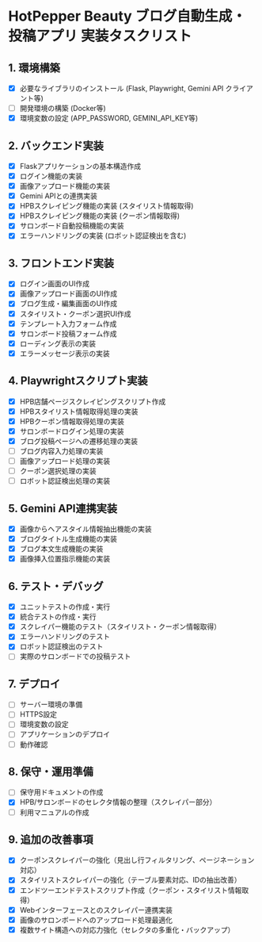 # HotPepper Beauty ブログ自動生成・投稿アプリ 実装タスクリスト

## 1. 環境構築
- [x] 必要なライブラリのインストール (Flask, Playwright, Gemini API クライアント等)
- [ ] 開発環境の構築 (Docker等)
- [x] 環境変数の設定 (APP_PASSWORD, GEMINI_API_KEY等)

## 2. バックエンド実装
- [x] Flaskアプリケーションの基本構造作成
- [x] ログイン機能の実装
- [x] 画像アップロード機能の実装
- [x] Gemini APIとの連携実装
- [x] HPBスクレイピング機能の実装 (スタイリスト情報取得)
- [x] HPBスクレイピング機能の実装 (クーポン情報取得)
- [x] サロンボード自動投稿機能の実装
- [x] エラーハンドリングの実装 (ロボット認証検出を含む)

## 3. フロントエンド実装
- [x] ログイン画面のUI作成
- [x] 画像アップロード画面のUI作成
- [x] ブログ生成・編集画面のUI作成
- [x] スタイリスト・クーポン選択UI作成
- [x] テンプレート入力フォーム作成
- [x] サロンボード投稿フォーム作成
- [x] ローディング表示の実装
- [x] エラーメッセージ表示の実装

## 4. Playwrightスクリプト実装
- [x] HPB店舗ページスクレイピングスクリプト作成
- [x] HPBスタイリスト情報取得処理の実装
- [x] HPBクーポン情報取得処理の実装
- [x] サロンボードログイン処理の実装
- [x] ブログ投稿ページへの遷移処理の実装
- [ ] ブログ内容入力処理の実装
- [ ] 画像アップロード処理の実装
- [ ] クーポン選択処理の実装
- [ ] ロボット認証検出処理の実装

## 5. Gemini API連携実装
- [x] 画像からヘアスタイル情報抽出機能の実装
- [x] ブログタイトル生成機能の実装
- [x] ブログ本文生成機能の実装
- [x] 画像挿入位置指示機能の実装

## 6. テスト・デバッグ
- [x] ユニットテストの作成・実行
- [x] 統合テストの作成・実行
- [x] スクレイパー機能のテスト（スタイリスト・クーポン情報取得）
- [x] エラーハンドリングのテスト
- [x] ロボット認証検出のテスト
- [ ] 実際のサロンボードでの投稿テスト

## 7. デプロイ
- [ ] サーバー環境の準備
- [ ] HTTPS設定
- [ ] 環境変数の設定
- [ ] アプリケーションのデプロイ
- [ ] 動作確認

## 8. 保守・運用準備
- [ ] 保守用ドキュメントの作成
- [x] HPB/サロンボードのセレクタ情報の整理（スクレイパー部分）
- [ ] 利用マニュアルの作成

## 9. 追加の改善事項
- [x] クーポンスクレイパーの強化（見出し行フィルタリング、ページネーション対応）
- [x] スタイリストスクレイパーの強化（テーブル要素対応、IDの抽出改善）
- [x] エンドツーエンドテストスクリプト作成（クーポン・スタイリスト情報取得）
- [x] Webインターフェースとのスクレイパー連携実装
- [x] 画像のサロンボードへのアップロード処理最適化
- [x] 複数サイト構造への対応力強化（セレクタの多重化・バックアップ）
